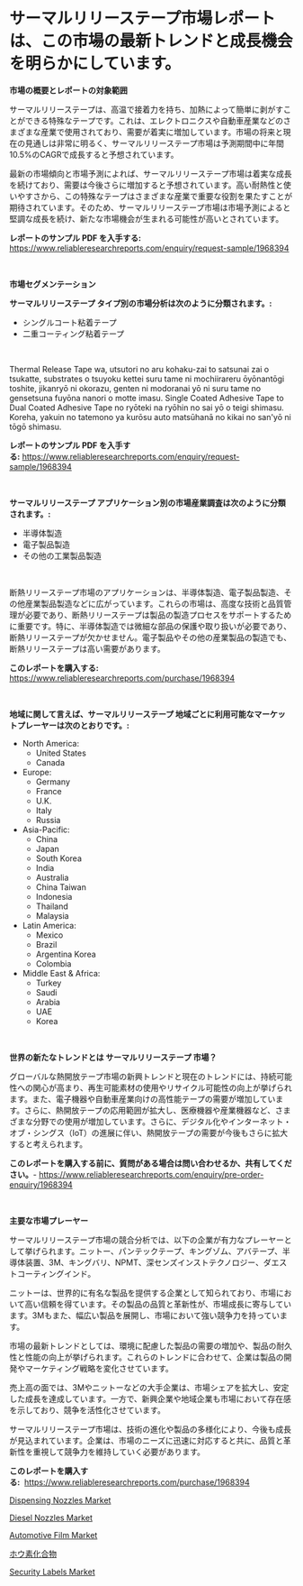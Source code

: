 <p><h1>サーマルリリーステープ市場レポートは、この市場の最新トレンドと成長機会を明らかにしています。</h1></p><p><strong>市場の概要とレポートの対象範囲</strong></p>
<p><p>サーマルリリーステープは、高温で接着力を持ち、加熱によって簡単に剥がすことができる特殊なテープです。これは、エレクトロニクスや自動車産業などのさまざまな産業で使用されており、需要が着実に増加しています。市場の将来と現在の見通しは非常に明るく、サーマルリリーステープ市場は予測期間中に年間10.5%のCAGRで成長すると予想されています。</p><p>最新の市場傾向と市場予測によれば、サーマルリリーステープ市場は着実な成長を続けており、需要は今後さらに増加すると予想されています。高い耐熱性と使いやすさから、この特殊なテープはさまざまな産業で重要な役割を果たすことが期待されています。そのため、サーマルリリーステープ市場は市場予測によると堅調な成長を続け、新たな市場機会が生まれる可能性が高いとされています。</p></p>
<p><strong>レポートのサンプル PDF を入手する:</strong> <a href="https://www.reliableresearchreports.com/enquiry/request-sample/1968394">https://www.reliableresearchreports.com/enquiry/request-sample/1968394</a></p>
<p>&nbsp;</p>
<p><strong>市場セグメンテーション</strong></p>
<p><strong>サーマルリリーステープ タイプ別の市場分析は次のように分類されます。:</strong></p>
<p><ul><li>シングルコート粘着テープ</li><li>二重コーティング粘着テープ</li></ul></p>
<p>&nbsp;</p>
<p><p>Thermal Release Tape wa, utsutori no aru kohaku-zai to satsunai zai o tsukatte, substrates o tsuyoku kettei suru tame ni mochiirareru ōyōnantōgi toshite, jikanryō ni okorazu, genten ni modoranai yō ni suru tame no gensetsuna fuyōna nanori o motte imasu. Single Coated Adhesive Tape to Dual Coated Adhesive Tape no ryōteki na ryōhin no sai yō o teigi shimasu. Koreha, yakuin no tatemono ya kurōsu auto matsūhanā no kikai no san'yō ni tōgō shimasu.</p></p>
<p><strong>レポートのサンプル PDF を入手する:</strong>&nbsp;<a href="https://www.reliableresearchreports.com/enquiry/request-sample/1968394">https://www.reliableresearchreports.com/enquiry/request-sample/1968394</a></p>
<p>&nbsp;</p>
<p><strong> サーマルリリーステープ アプリケーション別の市場産業調査は次のように分類されます。:</strong></p>
<p><ul><li>半導体製造</li><li>電子製品製造</li><li>その他の工業製品製造</li></ul></p>
<p>&nbsp;</p>
<p><p>断熱リリーステープ市場のアプリケーションは、半導体製造、電子製品製造、その他産業製品製造などに広がっています。これらの市場は、高度な技術と品質管理が必要であり、断熱リリーステープは製品の製造プロセスをサポートするために重要です。特に、半導体製造では微細な部品の保護や取り扱いが必要であり、断熱リリーステープが欠かせません。電子製品やその他の産業製品の製造でも、断熱リリーステープは高い需要があります。</p></p>
<p><strong>このレポートを購入する:</strong>&nbsp; <a href="https://www.reliableresearchreports.com/purchase/1968394">https://www.reliableresearchreports.com/purchase/1968394</a></p>
<p>&nbsp;</p>
<p><strong>地域に関して言えば、サーマルリリーステープ 地域ごとに利用可能なマーケットプレーヤーは次のとおりです。:</strong></p>
<p><ul>
    <li>
        North America:
        <ul>
            <li>United States</li>
            <li>Canada</li>
        </ul>
    </li>
    <li>
        Europe:
        <ul>
            <li>Germany</li>
            <li>France</li>
            <li>U.K.</li>
            <li>Italy</li>
            <li>Russia</li>
        </ul>
    </li>
    <li>
        Asia-Pacific:
        <ul>
            <li>China</li>
            <li>Japan</li>
            <li>South Korea</li>
            <li>India</li>
            <li>Australia</li>
            <li>China Taiwan</li>
            <li>Indonesia</li>
            <li>Thailand</li>
            <li>Malaysia</li>
        </ul>
    </li>
    <li>
        Latin America:
        <ul>
            <li>Mexico</li>
            <li>Brazil</li>
            <li>Argentina Korea</li>
            <li>Colombia</li>
        </ul>
    </li>
    <li>
        Middle East & Africa:
        <ul>
            <li>Turkey</li>
            <li>Saudi</li>
            <li>Arabia</li>
            <li>UAE</li>
            <li>Korea</li>
        </ul>
    </li>
    </ul></p>
<p>&nbsp;</p>
<p><strong>世界の新たなトレンドとは サーマルリリーステープ 市場？</strong></p>
<p><p>グローバルな熱開放テープ市場の新興トレンドと現在のトレンドには、持続可能性への関心が高まり、再生可能素材の使用やリサイクル可能性の向上が挙げられます。また、電子機器や自動車産業向けの高性能テープの需要が増加しています。さらに、熱開放テープの応用範囲が拡大し、医療機器や産業機器など、さまざまな分野での使用が増加しています。さらに、デジタル化やインターネット・オブ・シングス（IoT）の進展に伴い、熱開放テープの需要が今後もさらに拡大すると考えられます。</p></p>
<p><strong>このレポートを購入する前に、質問がある場合は問い合わせるか、共有してください。</strong>- <a href="https://www.reliableresearchreports.com/enquiry/pre-order-enquiry/1968394">https://www.reliableresearchreports.com/enquiry/pre-order-enquiry/1968394</a></p>
<p>&nbsp;</p>
<p><strong>主要な市場プレーヤー</strong></p>
<p><p>サーマルリリーステープ市場の競合分析では、以下の企業が有力なプレーヤーとして挙げられます。ニットー、パンテックテープ、キングゾム、アバテープ、半導体装置、3M、キングバリ、NPMT、深センズインストテクノロジー、ダエストコーティングインド。</p><p>ニットーは、世界的に有名な製品を提供する企業として知られており、市場において高い信頼を得ています。その製品の品質と革新性が、市場成長に寄与しています。3Mもまた、幅広い製品を展開し、市場において強い競争力を持っています。</p><p>市場の最新トレンドとしては、環境に配慮した製品の需要の増加や、製品の耐久性と性能の向上が挙げられます。これらのトレンドに合わせて、企業は製品の開発やマーケティング戦略を変化させています。</p><p>売上高の面では、3Mやニットーなどの大手企業は、市場シェアを拡大し、安定した成長を達成しています。一方で、新興企業や地域企業も市場において存在感を示しており、競争を活性化させています。</p><p>サーマルリリーステープ市場は、技術の進化や製品の多様化により、今後も成長が見込まれています。企業は、市場のニーズに迅速に対応すると共に、品質と革新性を重視して競争力を維持していく必要があります。</p></p>
<p><strong>このレポートを購入する:</strong>&nbsp;&nbsp;<a href="https://www.reliableresearchreports.com/purchase/1968394">https://www.reliableresearchreports.com/purchase/1968394</a></p>
<p><p><a href="https://view.publitas.com/reportprime-1/dispensing-nozzles-market-challenges-opportunities-and-growth-drivers-and-major-market-players-forecasted-for-period-from-2024-2031/">Dispensing Nozzles Market</a></p><p><a href="https://view.publitas.com/reportprime-1/diesel-nozzles-market-size-and-examines-its-market-scope-with-a-primary-focus-on-growth-opportunities-and-forecasted-trends-spanning-from-2024-to-2031/">Diesel Nozzles Market</a></p><p><a href="https://faithful-glue-af3.notion.site/Automotive-Film-Market-Growth-Market-Trends-COVID-19-Impact-and-Forecasts-for-period-from-2024--5375855043a74a99ae5bda3453a25a2d">Automotive Film Market</a></p><p><a href="https://github.com/nxboeu02965442/Market-Research-Report-List-1/blob/main/35332728291.md">ホウ素化合物</a></p><p><a href="https://chivalrous-flock-a86.notion.site/Security-Labels-Market-Size-Evaluating-its-Market-Trends-Growth-and-Projections-2024-2031-4036fd8cc4f0411ab4e40fe55df1abda">Security Labels Market</a></p></p>